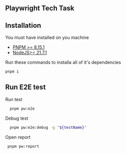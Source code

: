## Playwright Tech Task


## Installation

You must have installed on you machine

- [PNPM >= 8.15.1](https://pnpm.io/installation)
- [NodeJS>= 21.7.1](https://nodejs.org/en)

Run these commands to installa all of it's dependencies

```bash
pnpm i
```

## Run E2E test

Run test

```bash
  pnpm pw:e2e
```


Debug test

```bash
  pnpm pw:e2e:debug -g "${testName}"
```

Open report

```bash
 pnpm pw:report
```

